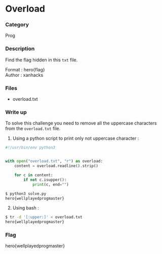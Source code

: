 # Overload

### Category

Prog

### Description

Find the flag hidden in this `txt` file.

Format : hero{flag}<br>
Author : xanhacks

### Files

- overload.txt

### Write up

To solve this challenge you need to remove all the uppercase characters from the `overload.txt` file.

1. Using a python script to print only not uppercase character :

```python
#!/usr/bin/env python3


with open("overload.txt", "r") as overload:
    content = overload.readline().strip()

    for c in content:
        if not c.isupper():
            print(c, end="")
```

```bash
$ python3 solve.py
hero{wellplayedprogmaster}
```

2. Using bash :

```bash
$ tr -d '[:upper:]' < overload.txt
hero{wellplayedprogmaster}
```

### Flag

hero{wellplayedprogmaster}

